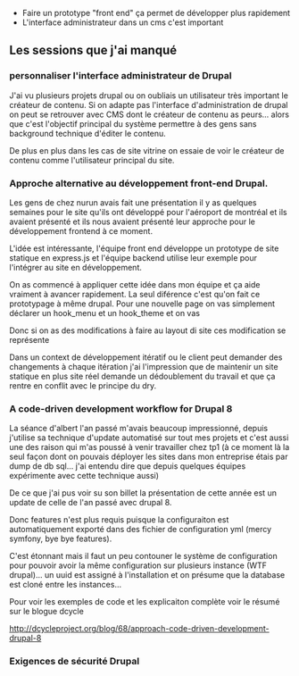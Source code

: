 
- Faire un prototype "front end" ça permet de développer plus rapidement
- L'interface administrateur dans un cms c'est important

Les sessions que j'ai manqué
----------------------------

### personnaliser l'interface administrateur de Drupal

J'ai vu plusieurs projets drupal ou on oubliais un utilisateur très important
le créateur de contenu. Si on adapte pas l'interface d'administration de drupal
on peut se retrouver avec CMS dont le créateur de contenu as peurs... alors que 
c'est l'objectif principal du système permettre à des gens sans background technique
d'éditer le contenu.

De plus en plus dans les cas de site vitrine on essaie de voir le créateur de 
contenu comme l'utilisateur principal du site. 


### Approche alternative au développement front-end Drupal.

Les gens de chez nurun avais fait une présentation il y as quelques semaines 
pour le site qu'ils ont développé pour l'aéroport de montréal et ils avaient 
présenté et ils nous avaient présenté leur approche pour le développement frontend
à ce moment.

L'idée est intéressante, l'équipe front end développe un prototype de site statique
en express.js et l'équipe backend utilise leur exemple pour l'intégrer au site en 
développement.

On as commencé à appliquer cette idée dans mon équipe et ça aide vraiment à 
avancer rapidement. La seul diférence c'est qu'on fait ce prototypage à même
drupal. Pour une nouvelle page on vas simplement déclarer un hook_menu et
un hook_theme et on vas 

Donc si on as des modifications à faire au layout di site ces modification se
représente 

Dans un context de développement itératif ou le client peut demander des changements
à chaque itération j'ai l'impression que de maintenir un site statique en plus 
site réel demande un dédoublement du travail et que ça rentre en conflit avec le
principe du dry.






### A code-driven development workflow for Drupal 8

La séance d'albert l'an passé m'avais beaucoup impressionné, depuis j'utilise sa 
technique d'update automatisé sur tout mes projets et c'est aussi une des raison 
qui m'as poussé à venir travailler chez tp1 (à ce moment là la seul façon dont
on pouvais déployer les sites dans mon entreprise étais par dump de db sql...
j'ai entendu dire que depuis quelques équipes expérimente avec cette technique aussi)


De ce que j'ai pus voir su son billet la présentation de cette année est un update
de celle de l'an passé avec drupal 8.

Donc features n'est plus requis puisque la configuraiton est automatiquement 
exporté dans des fichier de configuration yml (mercy symfony, bye bye features).

C'est étonnant mais il faut un peu contouner le système de configuration pour
pouvoir avoir la même configuration sur plusieurs instance (WTF drupal)... un 
uuid est assigné à l'installation et on présume que la database est cloné entre 
les instances...

Pour voir les exemples de code et les explicaiton complète voir le résumé sur le
blogue dcycle


http://dcycleproject.org/blog/68/approach-code-driven-development-drupal-8






### Exigences de sécurité Drupal









